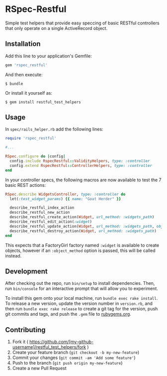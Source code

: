# RSpec-Restful

Simple test helpers that provide easy speccing of basic RESTful controllers that
only operate on a single ActiveRecord object.

## Installation

Add this line to your application's Gemfile:

```ruby
gem 'rspec_restful'
```

And then execute:

    $ bundle

Or install it yourself as:

    $ gem install restful_test_helpers

## Usage

In `spec/rails_helper.rb` add the following lines:
```ruby
require 'rspec_restful'

#...

RSpec.configure do |config|
  config.include RspecRestful::ValidityHelpers, type: :controller
  config.extend RspecRestful::ControllerHelpers, type: :controller
end
```

In your controller specs, the following macros are now available to test
the 7 basic REST actions:

```ruby
RSpec.describe WidgetsController, type: :controller do
  let(:test_widget_params) {{ name: "Goat Herder" }}

  describe_restful_index_action
  describe_restful_new_action
  describe_restful_create_action(Widget, url_method: :widgets_path)
  describe_restful_edit_action(:widget)
  describe_restful_update_action(Widget, url_method: :widgets_path, object_method: :widget)
  describe_restful_destroy_action(Widget, url_method: :widgets_path)
end
```

This expects that a FactoryGirl factory named `:widget` is available to create
objects, however if an `:object_method` option is passed, this will be called
instead.

## Development

After checking out the repo, run `bin/setup` to install dependencies. Then, run `bin/console` for an interactive prompt that will allow you to experiment.

To install this gem onto your local machine, run `bundle exec rake install`. To release a new version, update the version number in `version.rb`, and then run `bundle exec rake release` to create a git tag for the version, push git commits and tags, and push the `.gem` file to [rubygems.org](https://rubygems.org).

## Contributing

1. Fork it ( https://github.com/[my-github-username]/restful_test_helpers/fork )
2. Create your feature branch (`git checkout -b my-new-feature`)
3. Commit your changes (`git commit -am 'Add some feature'`)
4. Push to the branch (`git push origin my-new-feature`)
5. Create a new Pull Request
